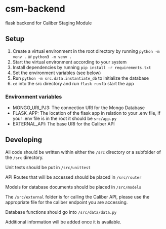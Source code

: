 # csm-backend
flask backend for Caliber Staging Module

## Setup
1. Create a virtual environment in the root directory by running `python -m venv .` or `python3 -m venv .`
2. Start the virtual environment according to your system
3. Install dependencies by running `pip install -r requirements.txt`
4. Set the environment variables (see below)
5. Run `python -m src.data.instantiate_db` to initialize the database
6. `cd` into the src directory and run `flask run` to start the app

### Environment variables
* MONGO_URI_PJ3: The connection URI for the Mongo Database
* FLASK_APP: The location of the flask app in relation to your .env file, if your .env file is in the root it should be `src/app.py`
* EXTERNAL_API: The base URI for the Caliber API

## Developing
All code should be written within either the `/src` directory or a subfolder of the `/src` directory.

Unit tests should be put in `/src/unittest`

API Routes that will be accessed should be placed in `/src/router`

Models for database documents should be placed in `/src/models`

The `/src/external` folder is for calling the Caliber API, please use the appropriate file for the caliber endpoint you are accessing.

Database functions should go into `/src/data/data.py`

Additional information will be added once it is available.
